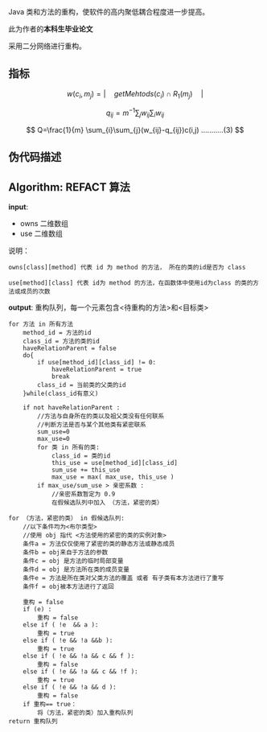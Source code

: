 Java 类和方法的重构，使软件的高内聚低耦合程度进一步提高。

此为作者的**本科生毕业论文**

采用二分网络进行重构。

## 指标

$$
w(c_i,m_j)=| \quad   getMehtods(c_i) \cap R_1(m_j)  \quad |
$$

$$
q_{ij}= m^{-1}\sum_jw_{ij}\sum_iw_{ij} 
$$

$$
Q=\frac{1}{m} \sum_{i}\sum_{j}(w_{ij}-q_{ij})c(i,j)   ...........(3)
$$




## 伪代码描述
**Algorithm**:  REFACT  算法
-------------------
**input**: 
* owns 二维数组  
* use  二维数组

说明： 
```
owns[class][method] 代表 id 为 method 的方法， 所在的类的id是否为 class
```
```
use[method][class] 代表 id为 method 的方法，在函数体中使用id为class 的类的方法或成员的次数
```
**output**: 重构队列，每一个元素包含<待重构的方法>和<目标类>

```
for 方法 in 所有方法
    method_id = 方法的id
    class_id = 方法的类的id
    haveRelationParent = false
    do{
        if use[method_id][class_id] != 0:
            haveRelationParent = true
            break
        class_id = 当前类的父类的id
    }while(class_id有意义)

    if not haveRelationParent :
        //方法与自身所在的类以及祖父类没有任何联系
        //判断方法是否与某个其他类有紧密联系
        sum_use=0
        max_use=0
        for 类 in 所有的类:
            class_id = 类的id
            this_use = use[method_id][class_id]
            sum_use += this_use
            max_use = max( max_use, this_use )
        if max_use/sum_use > 亲密系数 :
            //亲密系数暂定为 0.9
            在假候选队列中加入 （方法，紧密的类）
    
for （方法，紧密的类） in 假候选队列:
    //以下条件均为<布尔类型>
    //使用 obj 指代 <方法使用的紧密的类的实例对象>
    条件a = 方法仅仅使用了紧密的类的静态方法或静态成员
    条件b = obj来自于方法的参数
    条件c = obj 是方法的临时局部变量
    条件d = obj 是方法所在类的成员变量
    条件e = 方法是所在类对父类方法的覆盖 或者 有子类有本方法进行了重写
    条件f = obj被本方法进行了返回
	
	重构 = false
    if (e) :
        重构 = false
    else if ( !e  && a ):
        重构 = true
    else if ( !e && !a &&b ):
        重构 = true
    else if ( !e && !a && c && f ):
        重构 = false
    else if ( !e && !a && c && !f ):
        重构 = true
    else if ( !e && !a && d ):
        重构 = false
    if 重构== true：
        将（方法，紧密的类）加入重构队列
return 重构队列

```

